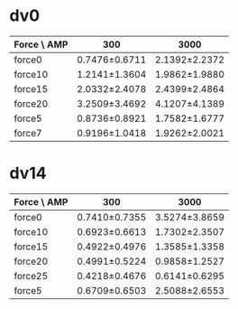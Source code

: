 # dv0
| Force \ AMP | 300 | 3000 |
|-------------|---------|---------|
| force0      | 0.7476±0.6711 | 2.1392±2.2372 |
| force10     | 1.2141±1.3604 | 1.9862±1.9880 |
| force15     | 2.0332±2.4078 | 2.4399±2.4864 |
| force20     | 3.2509±3.4692 | 4.1207±4.1389 |
| force5      | 0.8736±0.8921 | 1.7582±1.6777 |
| force7      | 0.9196±1.0418 | 1.9262±2.0021 |


# dv14
| Force \ AMP | 300 | 3000 |
|-------------|---------|---------|
| force0      | 0.7410±0.7355 | 3.5274±3.8659 |
| force10     | 0.6923±0.6613 | 1.7302±2.3507 |
| force15     | 0.4922±0.4976 | 1.3585±1.3358 |
| force20     | 0.4991±0.5224 | 0.9858±1.2527 |
| force25     | 0.4218±0.4676 | 0.6141±0.6295 |
| force5      | 0.6709±0.6503 | 2.5088±2.6553 |


